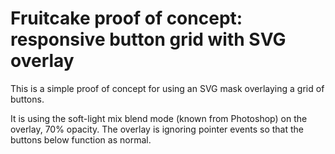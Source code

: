 # Fruitcake proof of concept: responsive button grid with SVG overlay

This is a simple proof of concept for using an SVG mask overlaying a grid of buttons.

It is using the soft-light mix blend mode (known from Photoshop) on the overlay, 70% opacity. The overlay is ignoring pointer events so that the buttons below function as normal.
